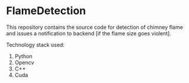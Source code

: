 # FlameDetection
This repository contains the source code for detection of chimney flame and issues a notification to backend [if the flame size goes violent].

Technology stack used:
1. Python
2. Opencv
3. C++
4. Cuda

